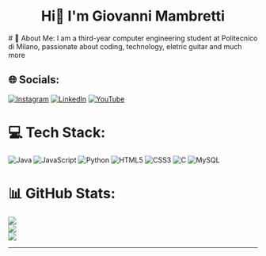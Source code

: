 
<h1 align="center">Hi👋 I'm Giovanni Mambretti</h1>
# 💫 About Me:
I am a third-year computer engineering student at Politecnico di Milano, passionate about coding, technology, eletric guitar and much more<br>


## 🌐 Socials:
[![Instagram](https://img.shields.io/badge/Instagram-%23E4405F.svg?logo=Instagram&logoColor=white)](https://instagram.com/gio.n.mb) [![LinkedIn](https://img.shields.io/badge/LinkedIn-%230077B5.svg?logo=linkedin&logoColor=white)](https://linkedin.com/in/giovanni-mambretti-3202a2249) [![YouTube](https://img.shields.io/badge/YouTube-%23FF0000.svg?logo=YouTube&logoColor=white)](https://youtube.com/@giovannimambretti8562) 

# 💻 Tech Stack:
![Java](https://img.shields.io/badge/java-%23ED8B00.svg?style=for-the-badge&logo=openjdk&logoColor=white) ![JavaScript](https://img.shields.io/badge/javascript-%23323330.svg?style=for-the-badge&logo=javascript&logoColor=%23F7DF1E) ![Python](https://img.shields.io/badge/python-3670A0?style=for-the-badge&logo=python&logoColor=ffdd54) ![HTML5](https://img.shields.io/badge/html5-%23E34F26.svg?style=for-the-badge&logo=html5&logoColor=white) ![CSS3](https://img.shields.io/badge/css3-%231572B6.svg?style=for-the-badge&logo=css3&logoColor=white) ![C](https://img.shields.io/badge/c-%2300599C.svg?style=for-the-badge&logo=c&logoColor=white) ![MySQL](https://img.shields.io/badge/mysql-4479A1.svg?style=for-the-badge&logo=mysql&logoColor=white)
# 📊 GitHub Stats:
![](https://github-readme-stats.vercel.app/api?username=giomambre&theme=dark&hide_border=false&include_all_commits=true&count_private=true)<br/>
![](https://github-readme-streak-stats.herokuapp.com/?user=giomambre&theme=dark&hide_border=false)<br/>
![](https://github-readme-stats.vercel.app/api/top-langs/?username=giomambre&theme=dark&hide_border=false&include_all_commits=true&count_private=true&layout=compact)

---


<!-- Proudly created with GPRM ( https://gprm.itsvg.in ) -->
